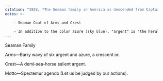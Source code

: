 ```yaml
---
citation: "1928, *The Seaman family in America as descended from Captain John Seaman of Hempstead, Long Island* by Mary Thomas Seaman, frontispiece, ancestry.com."
notes: >-

    - Seaman Coat of Arms and Crest
    
    - In addition to the color azure (sky blue), "argent" is "the heraldic color silver or white", and "or" is "the heraldic color gold or yellow." (Merriam-Webster.)
---
```


Seaman Family

Arms—Barry wavy of six argent and azure, a crescent or.

Crest—A demi-sea-horse salient argent.

Motto—Spectemur agendo (Let us be judged by our actions).


